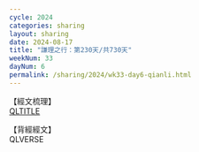 ```yaml
---
cycle: 2024
categories: sharing
layout: sharing
date: 2024-08-17
title: "謙理之行：第230天/共730天"
weekNum: 33
dayNum: 6
permalink: /sharing/2024/wk33-day6-qianli.html
---
```

【經文梳理】  
[QLTITLE](QLLINK)

【背經經文】  
QLVERSE
